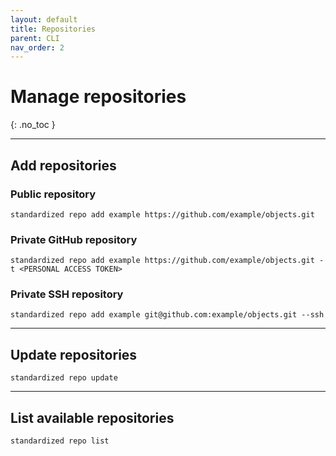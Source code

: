 ```yaml
---
layout: default
title: Repositories
parent: CLI
nav_order: 2
---
```


# Manage repositories
{: .no_toc }

---

## Add repositories

### Public repository

    standardized repo add example https://github.com/example/objects.git

### Private GitHub repository

    standardized repo add example https://github.com/example/objects.git -t <PERSONAL ACCESS TOKEN>

### Private SSH repository

    standardized repo add example git@github.com:example/objects.git --ssh

---

## Update repositories

    standardized repo update

---

## List available repositories

    standardized repo list
